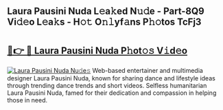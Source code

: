 ## Laura Pausini Nuda L𝚎a𝚔ed N𝚞𝚍e - Part-8Q9 Vi𝚍𝚎o L𝚎a𝚔s - H𝚘𝚝 O𝚗𝚕yf𝚊ns P𝚑𝚘tos TcFj3

# <h2><a href="http://kfdrxkw.oniu.top/?m=Laura+Pausini+Nuda">🔗👉 🔴 Laura Pausini Nuda P𝚑ot𝚘𝚜 V𝚒d𝚎o</a></h2>

[![Laura Pausini Nuda Nu𝚍e𝚜](https://i.imgur.com/0qMVB7G.gif)](http://kfdrxkw.oniu.top/?m=Laura+Pausini+Nuda)
Web-based entertainer and multimedia designer Laura Pausini Nuda, known for sharing dance and lifestyle ideas through trending dance trends and short videos. Selfless humanitarian Laura Pausini Nuda, famed for their dedication and compassion in helping those in need.  
